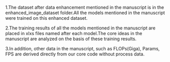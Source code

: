 1.The dataset after data enhancement mentioned in the manuscript is in the enhanced_image_dataset folder.All the models mentioned in the manuscript were trained on this enhanced dataset.

2.The training results of all the models mentioned in the manuscript are placed in xlxs files named after each model.The core ideas in the manuscript are analyzed on the basis of these training results.

3.In addition, other data in the manuscript, such as FLOPs(Giga), Params, FPS are derived directly from our core code without process data.
